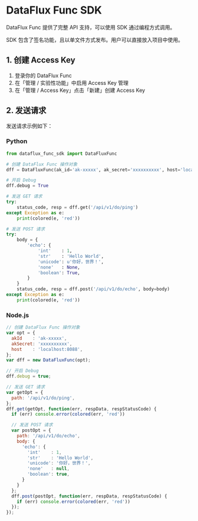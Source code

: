 # DataFlux Func SDK

DataFlux Func 提供了完整 API 支持，可以使用 SDK 通过编程方式调用。

SDK 包含了签名功能，且以单文件方式发布。用户可以直接放入项目中使用。

## 1. 创建 Access Key

1. 登录你的 DataFlux Func
2. 在「管理 / 实验性功能」中启用 Access Key 管理
3. 在「管理 / Access Key」点击「新建」创建 Access Key

## 2. 发送请求

发送请求示例如下：

### Python

```python
from dataflux_func_sdk import DataFluxFunc

# 创建 DataFlux Func 操作对象
dff = DataFluxFunc(ak_id='ak-xxxxx', ak_secret='xxxxxxxxxx', host='localhost:8088')

# 开启 Debug
dff.debug = True

# 发送 GET 请求
try:
    status_code, resp = dff.get('/api/v1/do/ping')
except Exception as e:
    print(colored(e, 'red'))

# 发送 POST 请求
try:
    body = {
        'echo': {
            'int'    : 1,
            'str'    : 'Hello World',
            'unicode': u'你好，世界！',
            'none'   : None,
            'boolean': True,
        }
    }
    status_code, resp = dff.post('/api/v1/do/echo', body=body)
except Exception as e:
    print(colored(e, 'red'))
```

### Node.js

```javascript
// 创建 DataFlux Func 操作对象
var opt = {
  akId    : 'ak-xxxxx',
  akSecret: 'xxxxxxxxxx',
  host    : 'localhost:8088',
};
var dff = new DataFluxFunc(opt);

// 开启 Debug
dff.debug = true;

// 发送 GET 请求
var getOpt = {
  path: '/api/v1/do/ping',
};
dff.get(getOpt, function(err, respData, respStatusCode) {
  if (err) console.error(colored(err, 'red'))

  // 发送 POST 请求
  var postOpt = {
    path: '/api/v1/do/echo',
    body: {
      'echo': {
        'int'    : 1,
        'str'    : 'Hello World',
        'unicode': '你好，世界！',
        'none'   : null,
        'boolean': true,
      }
    }
  };
  dff.post(postOpt, function(err, respData, respStatusCode) {
    if (err) console.error(colored(err, 'red'))
  });
});
```
